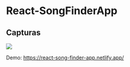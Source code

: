 # React-SongFinderApp

## Capturas
![](https://res.cloudinary.com/cloudfrancisco/image/upload/v1614973953/Apps%20de%20React%20Js/searchMusic_wwy1tn.png)

Demo: https://react-song-finder-app.netlify.app/
